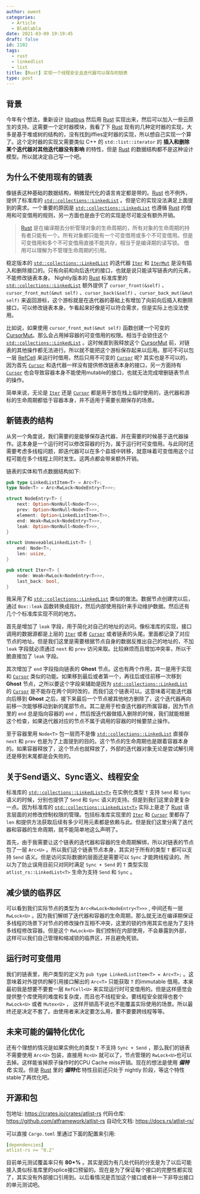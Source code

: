 ```yaml
---
author: owent
categories:
  - Article
  - Blablabla
date: 2021-03-09 19:19:45
draft: false
id: 2102
tags: 
  - rust
  - linkedlist
  - list
title: [Rust] 实现一个线程安全且迭代器可以保存的链表
type: post
---
```


## 背景

今年有个想法，重新设计 [libatbus][2] 然后用 [Rust][1] 实现出来，然后可以加入一些云原生的支持。这需要一个定时器模块，我看了下 [Rust][1] 现有的几种定时器的实现，大多是基于堆或树的结构的，没有找到jiffies定时器的实现，所以想自己实现一个算了。这个定时器的实现又需要类似 C++ 的 ```std::list::iterator``` 的 **插入和删除某个迭代器对其他迭代器没有影响** 的特性，但是 [Rust][1] 的数据结构都不是这种设计模型。所以就决定自己写一个吧。

## 为什么不使用现有的链表

像链表这种基础的数据结构，稍微现代化的语言肯定都是带的。[Rust][1] 也不例外，提供了标准库的 [```std::collections::LinkedList```][3] 。但是它的实现没法满足上面提到的需求。一个重要的原因是 [```std::collections::LinkedList```][3] 也遵循 [Rust][1] 的借用和可变借用的规则，另一方面也是由于它的实现是尽可能没有额外开销。

> [Rust][1] 是在编译期去分析管理对象的生命周期的，所有对象的生命周期的持有者只能有一个。所有对象都只能有一个可变借用或多个不可变借用。但是可变借用和多个不可变借用直接不能共存，相当于是编译期的读写锁。
> 借用可以理解为不管理生命周期的引用。

稳定版本的 [```std::collections::LinkedList```][3] 的迭代器 [```Iter```][4] 和 [```IterMut```][5] 是没有插入和删除接口的。只有向前和向后迭代的接口，也就是说只能读写链表内的元素，不能修改链表本身。
Nightly版本的 [Rust][1] 标准库里的 [```std::collections::LinkedList```][3] 额外提供了 ```cursor_front(&self)``` 、```cursor_front_mut(&mut self)``` 、```cursor_back(&self)``` 、```cursor_back_mut(&mut self)``` 来返回游标，这个游标就是在迭代器的基础上有增加了向前向后插入和删除接口，可以修改链表本身。乍看起来好像是可以符合需求，但是实际上也没法使用。

比如说，如果使用 ```cursor_front_mut(&mut self)``` 函数创建一个可变的 [CursorMut][7]。那么会占用掉容器的可变借用的权限。相当于会锁住这个 [```std::collections::LinkedList```][3] 。这时候直到我释放这个 [CursorMut][7] 前，对链表的其他操作都无法进行。所以就不能把这个游标保存起来以后用。那可不可以包一层 [RefCell][8] 来运行时借用，然后只用不可变的 [```Cursor```][6] 呢? 其实也是不可以的，因为首先 [```Cursor```][6] 和迭代器一样没有提供修改链表本身的接口，另一方面持有 [```Cursor```][6] 也会导致容器本身不能使用mutable的接口，也就无法完成增删链表节点的操作。

简单来说，无论是 [```Iter```][4] 还是 [```Cursor```][6] 都是用于放在栈上临时使用的，迭代器和游标的生命周期都低于容器本身，并不适用于需要长期保存的场景。

## 新链表的结构

从另一个角度说，我们需要的是能够保存迭代器，并在需要的时候基于迭代器操作。这本身是一个运行时可以修改容器的行为，属于运行时可变借用。与此同时还需要考虑多线程问题，即迭代器可以在多个县城中转移，就意味着可变借用这个过程可能在多个线程上同时发生。这两点都会带来额外开销。

链表的实体和节点数据结构如下:

```rust
pub type LinkedListItem<T> = Arc<T>;
type Node<T> = Arc<RwLock<NodeEntry<T>>>;

struct NodeEntry<T> {
    next: Option<NonNull<Node<T>>>,
    prev: Option<NonNull<Node<T>>>,
    element: Option<LinkedListItem<T>>,
    end: Weak<RwLock<NodeEntry<T>>>,
    leak: Option<NonNull<Node<T>>>,
}

struct UnmoveableLinkedList<T> {
    end: Node<T>,
    len: usize,
}

pub struct Iter<T> {
    node: Weak<RwLock<NodeEntry<T>>>,
    last_back: bool,
}
```

我采用了和 [```std::collections::LinkedList```][3] 类似的做法。数据节点创建完以后，通过 ```Box::leak``` 函数转换成指针，然后内部使用指针来手动维护数据。然后还有几个个标准库实现不同的地方。

首先是增加了 ```leak``` 字段，用于简化对自己的地址的访问。像标准库的实现，接口调用的数据源都是上层的 [```Iter```][4] 或者 [```Cursor```][6] 或者链表的头尾。里面都记录了对应节点的地址。但是我们这里是需要根据节点自身的数据反推出自己的地址的，不加 ```leak``` 字段就必须通过 ```next``` 和 ```prev``` 访问来取。比较麻烦而且增加冲突率，所以干脆直接加了 ```leak``` 字段。

其次增加了 ```end``` 字段指向链表的 **Ghost** 节点。这也有两个作用，其一是用于实现和 [```Cursor```][6] 类似的功能。如果移到最后或者第一个，再往后或往前移一次移到 **Ghost** 节点，之所以要这个字段来辅助是因为 [```std::collections::LinkedList```][3] 的 [```Cursor```][6] 是不能存在两个同时改的，而我们这个链表可以。这意味着可能迭代器向后移到 **Ghost** 之后，接下来最后一个节点被其他地方删除了，这个迭代器再向前移一次能够移动到新的尾部节点。其二是用于检查迭代器的所属容器，因为节点里的 ```end``` 总是指向容器的 ```end``` ，然后按迭代器做插入删除的时候，我们就能根据这个检查，如果迭代器对应的节点不属于调用的容器的时候要禁止操作。

至于容器里用 ```Node<T>``` 包一层而不是像 [```std::collections::LinkedList```][3] 直接存 ```next``` 和 ```prev``` 也是为了上面提到的目的。这个节点的生命周期也是跟着容器本身的。如果容器释放了，这个节点也就释放了，外部的迭代器对象无论是尝试解引用还是移到末尾都是会失败的。

## 关于Send语义、Sync语义、线程安全

标准库的 [```std::collections::LinkedList<T>```][3] 在实例化类型 ```T``` 支持 ```Send``` 和 ```Sync``` 语义的时候，分别也提供了 ```Send``` 和 ```Sync``` 语义的支持。但是到我们这里会更复杂一点。因为标准库的 [```std::collections::LinkedList<T>```][3] 实际上是走了 [Rust][1] 语言层面的对修改控制权限的管理。包括标准库实现里的 [```Iter```][4] 和 [```Cursor```][6] 里都存了 ```len``` 和提供方法获取后续有多少可用元素都是依赖与此。但是我们这里分离了迭代器和容器的生命周期，就不能简单地这么声明了。

首先，由于我需要让这个链表的迭代器和容器的生命周期解绑，所以对链表的节点包了一层 ```Arc<U>``` 。所以我们这个链表节点本身，其实对于所有的类型 ```T``` 都可以支持 ```Send``` 语义。但是访问实际数据的层面还是需要可以 ```Sync``` 才能跨线程读的。所以为了防止误用目前只对同时满足 ```Sync + Send``` 的 ```T``` 类型实现 ```atlist_rs::LinkedList<T>``` 生命为支持 ```Send``` 和 ```Sync``` 。

## 减少锁的临界区

可以看到我们实际节点的类型为 ```Arc<RwLock<NodeEntry<T>>>``` , 中间还有一层 ```RwLock<U>``` 。因为我们解绑了迭代器和容器的生命周期，那么就无法在编译期保证多线程的场景下对节点的修改操作互相不冲突，这里的锁的作用其实也是为了支持多线程修改容器。但是这个 ```RwLock<U>``` 我们控制在内部使用，不会暴露到外部，这样可以我们自己管理和缩减锁的临界区，并且避免死锁。

## 运行时可变借用

我们的链表里，用户类型的定义为 ```pub type LinkedListItem<T> = Arc<T>;``` 。这意味着对外提供的解引用接口解出的 ```Arc<T>``` 只能获取 ```T``` 的immutable 借用。本来最初我是想要不要套一层 ```RefCell<U>``` 来实现运行时可变借用的。但是这样感觉会提供整个库使用的难度和复杂度，而且也不线程安全。要线程安全就得也套个 ```RwLock<U>``` 或者 ```Mutex<U>``` ， 这样开销高不说也不能覆盖实际使用的场景。所以最终还是决定不套了。由使用者来决定要怎么用，要不要要跨线程等等。

## 未来可能的偏特化优化

还有个理想的情况是如果实例化的类型 ```T``` 不支持 ```Sync + Send``` ，那么我们的链表不需要使用 ```Arc<U>``` 包装，直接用 ```Rc<U>``` 就可以了，节点管理的 ```RwLock<U>```也可以去掉。这样能省掉原子操作时的CPU Cache miss开销。现在的想法是使用 ***偏特化*** 实现。但是 [Rust][1] 里的 ***偏特化*** 特性目前还只处于 nightly 阶段，等这个特性stable了再优化吧。

## 开源和包

包地址: https://crates.io/crates/atlist-rs
代码仓库: https://github.com/atframework/atlist-rs
自动化文档: https://docs.rs/atlist-rs/

可以直接 ```Cargo.toml``` 里通过下面的配置来引用:

```yaml
[dependencies]
atlist-rs >= "0.2"
```

目前单元测试覆盖率只有 **80+%** 。其实是因为有几处代码的分支是为了以后可能接入类似标准库里的splice接口预留的。现在是为了保证每个接口的完整性都实现了，其实没有外部接口引用到。以后看情况是否加这个接口或者补一下非导出接口的单元测试吧。

[1]: https://www.rust-lang.org/
[2]: https://github.com/atframework/libatbus
[3]: https://doc.rust-lang.org/std/collections/struct.LinkedList.html
[4]: https://doc.rust-lang.org/std/collections/linked_list/struct.Iter.html
[5]: https://doc.rust-lang.org/std/collections/linked_list/struct.IterMut.html
[6]: https://doc.rust-lang.org/std/collections/linked_list/struct.Cursor.html
[7]: https://doc.rust-lang.org/std/collections/linked_list/struct.CursorMut.html
[8]: https://doc.rust-lang.org/std/cell/struct.RefCell.html
